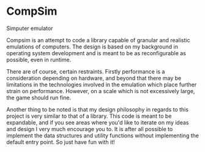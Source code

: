 # CompSim
Simputer emulator

Compsim is an attempt to code a library capable of granular and realistic emulations of computers. The design is based on my background in operating
system development and is meant to be as reconfigurable as possible, even in runtime.

There are of course, certain restraints. Firstly performance is a consideration depending on hardware, and beyond that there may be limitations
in the technologies involved in the emulation which place further strain on performance. However, on a scale which is not excessively large,
the game should run fine.

Another thing to be noted is that my design philosophy in regards to this project is very similar to that of a library. This code is meant
to be expandable, and if you see areas where you'd like to iterate on my ideas and design I very much encourage you to. It is after all
possible to implement the data structures and utility functions without implementing the default entry point. So just have fun with it!
